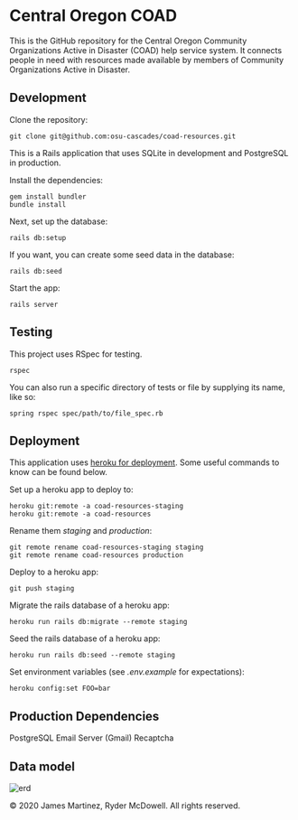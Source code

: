 # Central Oregon COAD

This is the GitHub repository for the Central Oregon Community Organizations Active
in Disaster (COAD) help service system. It connects people in need with resources
made available by members of Community Organizations Active in Disaster.

## Development

Clone the repository:

```
git clone git@github.com:osu-cascades/coad-resources.git
```

This is a Rails application that uses SQLite in development and PostgreSQL in production.

Install the dependencies:

```
gem install bundler
bundle install
```

Next, set up the database:

```
rails db:setup
```

If you want, you can create some seed data in the database:

```
rails db:seed
```

Start the app:

```
rails server
```

## Testing

This project uses RSpec for testing.

```
rspec
```

You can also run a specific directory of tests or file by supplying its name, like so:

```
spring rspec spec/path/to/file_spec.rb
```

## Deployment

This application uses [heroku for deployment](https://devcenter.heroku.com/articles/git).
Some useful commands to know can be found below.

Set up a heroku app to deploy to:

```
heroku git:remote -a coad-resources-staging
heroku git:remote -a coad-resources

```

Rename them _staging_ and _production_:

```
git remote rename coad-resources-staging staging
git remote rename coad-resources production

```

Deploy to a heroku app:

```
git push staging
```

Migrate the rails database of a heroku app:

```
heroku run rails db:migrate --remote staging
```

Seed the rails database of a heroku app:

```
heroku run rails db:seed --remote staging
```

Set environment variables (see _.env.example_ for expectations):

```
heroku config:set FOO=bar
```

## Production Dependencies

PostgreSQL
Email Server (Gmail)
Recaptcha

## Data model
![erd](public/documentation/erd.jpg?raw=true)


&copy; 2020 James Martinez, Ryder McDowell. All rights reserved.